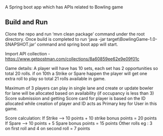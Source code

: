 A Spring boot app which has APIs related to Bowling game

Build and Run
------------------
Clone the repo and run ‘mvn clean package’ command under the root directory.
Once build is completed to run ‘java -jar target\BowlingGame-1.0-SNAPSHOT.jar’ command and spring boot app will start.

Import API collection - https://www.getpostman.com/collections/8a60859ee62e9e09f01c

Game details:
A player will have has 10 sets, each set has 2 opportunities so total 20 rolls. if on 10th a Strike or Spare happen the player will get one extra roll to play so total 21 rolls available in game.

Maximum of 3 players can play in single lane and create or update bowler for lane will be allocated based on availability (if occupancy is less than 3)
Score submission and getting Score card for player is based on the ID allocated while creation of player and ID acts as Primary key for User in this game.  

Score calculation:
If Strike --> 10 points + 10 strike bonus points = 20 points
If Spare --> 10 points + 5 Spare bonus points = 15 points
Other rolls eg : 3 on first roll and 4 on second roll = 7 points

